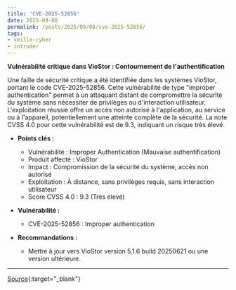 ```yaml
---
title: 'CVE-2025-52856'
date: 2025-09-08
permalink: /posts/2025/09/08/cve-2025-52856/
tags:
- veille-cyber
- intruder
---
```

**Vulnérabilité critique dans VioStor : Contournement de l'authentification**

Une faille de sécurité critique a été identifiée dans les systèmes VioStor, portant le code CVE-2025-52856. Cette vulnérabilité de type "improper authentication" permet à un attaquant distant de compromettre la sécurité du système sans nécessiter de privilèges ou d'interaction utilisateur. L'exploitation réussie offre un accès non autorisé à l'application, au service ou à l'appareil, potentiellement une atteinte complète de la sécurité. La note CVSS 4.0 pour cette vulnérabilité est de 9.3, indiquant un risque très élevé.

*   **Points clés :**
    *   Vulnérabilité : Improper Authentication (Mauvaise authentification)
    *   Produit affecté : VioStor
    *   Impact : Compromission de la sécurité du système, accès non autorisé
    *   Exploitation : À distance, sans privilèges requis, sans interaction utilisateur
    *   Score CVSS 4.0 : 9.3 (Très élevé)

*   **Vulnérabilité :**
    *   CVE-2025-52856 : Improper authentication

*   **Recommandations :**
    *   Mettre à jour vers VioStor version 5.1.6 build 20250621 ou une version ultérieure.

---
[Source](https://cvemon.intruder.io/cves/CVE-2025-52856){:target="_blank"}
